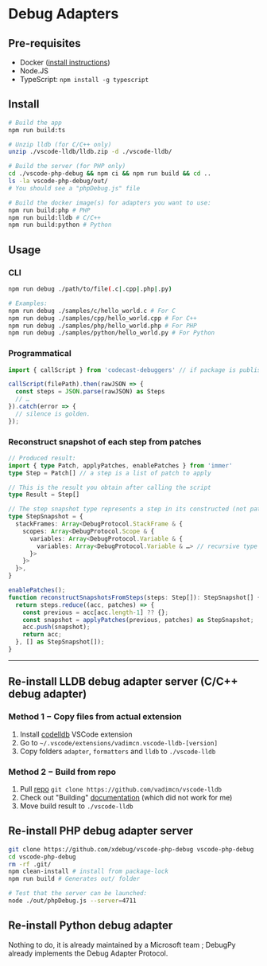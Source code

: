 # Debug Adapters

## Pre-requisites

- Docker ([install instructions](https://docs.docker.com/engine/install/))
- Node.JS
- TypeScript: `npm install -g typescript`

## Install

```bash
# Build the app
npm run build:ts

# Unzip lldb (for C/C++ only)
unzip ./vscode-lldb/lldb.zip -d ./vscode-lldb/

# Build the server (for PHP only)
cd ./vscode-php-debug && npm ci && npm run build && cd ..
ls -la vscode-php-debug/out/
# You should see a "phpDebug.js" file

# Build the docker image(s) for adapters you want to use:
npm run build:php # PHP
npm run build:lldb # C/C++
npm run build:python # Python
```

## Usage

### CLI

```bash
npm run debug ./path/to/file(.c|.cpp|.php|.py)

# Examples:
npm run debug ./samples/c/hello_world.c # For C
npm run debug ./samples/cpp/hello_world.cpp # For C++
npm run debug ./samples/php/hello_world.php # For PHP
npm run debug ./samples/python/hello_world.py # For Python
```

### Programmatical

```ts
import { callScript } from 'codecast-debuggers' // if package is published :shrug:

callScript(filePath).then(rawJSON => {
  const steps = JSON.parse(rawJSON) as Steps
  // …
}).catch(error => {
  // silence is golden.
});
```

### Reconstruct snapshot of each step from patches

```ts
// Produced result:
import { type Patch, applyPatches, enablePatches } from 'immer'
type Step = Patch[] // a step is a list of patch to apply

// This is the result you obtain after calling the script
type Result = Step[]

// The step snapshot type represents a step in its constructed (not patched) form
type StepSnapshot = {
  stackFrames: Array<DebugProtocol.StackFrame & {
    scopes: Array<DebugProtocol.Scope & {
      variables: Array<DebugProtocol.Variable & {
        variables: Array<DebugProtocol.Variable & …> // recursive type
      }>
    }>
  }>,
}

enablePatches();
function reconstructSnapshotsFromSteps(steps: Step[]): StepSnapshot[] {
  return steps.reduce((acc, patches) => {
    const previous = acc[acc.length-1] ?? {};
    const snapshot = applyPatches(previous, patches) as StepSnapshot;
    acc.push(snapshot);
    return acc;
  }, [] as StepSnapshot[]);
}
```

---

## Re-install LLDB debug adapter server (C/C++ debug adapter)

### Method 1 − Copy files from actual extension

1. Install [codelldb](https://marketplace.visualstudio.com/items?itemName=vadimcn.vscode-lldb) VSCode extension
2. Go to `~/.vscode/extensions/vadimcn.vscode-lldb-[version]`
3. Copy folders `adapter`, `formatters` and `lldb` to `./vscode-lldb`

### Method 2 − Build from repo

1. Pull [repo](https://github.com/vadimcn/vscode-lldb) `git clone https://github.com/vadimcn/vscode-lldb`
2. Check out "Building" [documentation](https://github.com/vadimcn/vscode-lldb) (which did not work for me)
3. Move build result to `./vscode-lldb`

## Re-install PHP debug adapter server

```bash
git clone https://github.com/xdebug/vscode-php-debug vscode-php-debug
cd vscode-php-debug
rm -rf .git/
npm clean-install # install from package-lock
npm run build # Generates out/ folder

# Test that the server can be launched:
node ./out/phpDebug.js --server=4711
```

## Re-install Python debug adapter

Nothing to do, it is already maintained by a Microsoft team ; DebugPy already implements the Debug Adapter Protocol.
